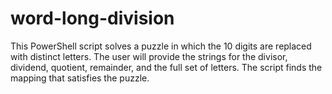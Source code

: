 # word-long-division
This PowerShell script solves a puzzle in which the 10 digits are replaced with distinct letters. The user will provide the strings for the divisor, dividend, quotient, remainder, and the full set of letters. The script finds the mapping that satisfies the puzzle.
